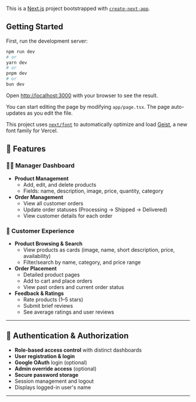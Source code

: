 This is a [Next.js](https://nextjs.org) project bootstrapped with [`create-next-app`](https://nextjs.org/docs/app/api-reference/cli/create-next-app).

## Getting Started

First, run the development server:

```bash
npm run dev
# or
yarn dev
# or
pnpm dev
# or
bun dev
```

Open [http://localhost:3000](http://localhost:3000) with your browser to see the result.

You can start editing the page by modifying `app/page.tsx`. The page auto-updates as you edit the file.

This project uses [`next/font`](https://nextjs.org/docs/app/building-your-application/optimizing/fonts) to automatically optimize and load [Geist](https://vercel.com/font), a new font family for Vercel.

## 🚀 Features

### 🧑‍💼 Manager Dashboard
- **Product Management**
    - Add, edit, and delete products
    - Fields: name, description, image, price, quantity, category
- **Order Management**
    - View all customer orders
    - Update order statuses (Processing → Shipped → Delivered)
    - View customer details for each order

### 🛒 Customer Experience
- **Product Browsing & Search**
    - View products as cards (image, name, short description, price, availability)
    - Filter/search by name, category, and price range
- **Order Placement**
    - Detailed product pages
    - Add to cart and place orders
    - View past orders and current order status
- **Feedback & Ratings**
    - Rate products (1–5 stars)
    - Submit brief reviews
    - See average ratings and user reviews

---

## 🔐 Authentication & Authorization
- **Role-based access control** with distinct dashboards
- **User registration & login**
- **Google OAuth** login (optional)
- **Admin override access** (optional)
- **Secure password storage**
- Session management and logout
- Displays logged-in user's name

---
